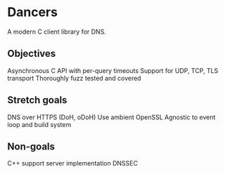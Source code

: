 # Dancers

A modern C client library for DNS.

## Objectives

Asynchronous C API with per-query timeouts
Support for UDP, TCP, TLS transport
Thoroughly fuzz tested and covered

## Stretch goals

DNS over HTTPS (DoH, oDoH)
Use ambient OpenSSL
Agnostic to event loop and build system

## Non-goals

C++ support
server implementation
DNSSEC
